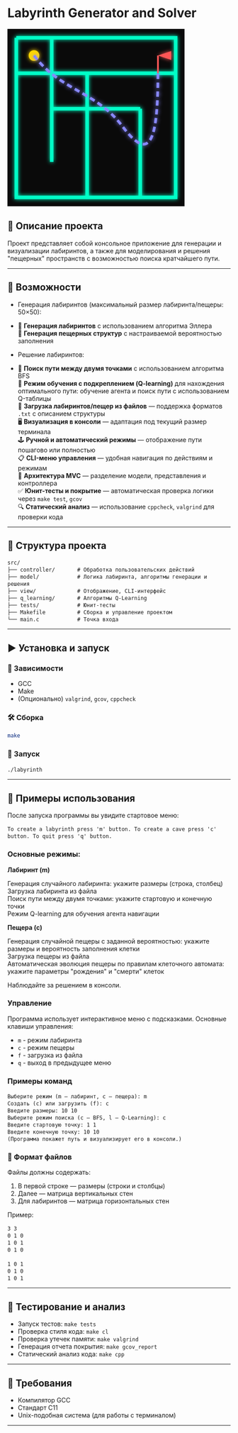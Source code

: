 # Labyrinth Generator and Solver

![Logo](labyrinth.svg)

## 📘 Описание проекта


  Проект представляет собой консольное приложение для генерации и визуализации лабиринтов, а также для моделирования и решения "пещерных" пространств с возможностью поиска кратчайшего пути.

---

## 🔧 Возможности

- Генерация лабиринтов (максимальный размер лабиринта/пещеры: 50×50):
- 
  🔲 **Генерация лабиринтов** с использованием алгоритма Эллера\
  🧱 **Генерация пещерных структур** с настраиваемой вероятностью заполнения

- Решение лабиринтов:
- 
  🔁 **Поиск пути между двумя точками** с использованием алгоритма BFS\
  🧠 **Режим обучения с подкреплением (Q-learning)** для нахождения оптимального пути: обучение агента и поиск пути с использованием Q-таблицы\
  📂 **Загрузка лабиринтов/пещер из файлов** — поддержка форматов `.txt` с описанием структуры\
  🖥️ **Визуализация в консоли** — адаптация под текущий размер терминала\
  🕹️ **Ручной и автоматический режимы** — отображение пути пошагово или полностью\
  📋 **CLI-меню управления** — удобная навигация по действиям и режимам\
  🧱 **Архитектура MVC** — разделение модели, представления и контроллера\
  ✅ **Юнит-тесты и покрытие** — автоматическая проверка логики через `make test`, `gcov`\
  🔍 **Статический анализ** — использование `cppcheck`, `valgrind` для проверки кода

---

## 📁 Структура проекта

```
src/
├── controller/       # Обработка пользовательских действий
├── model/            # Логика лабиринта, алгоритмы генерации и решения
├── view/             # Отображение, CLI-интерфейс
├── q_learning/       # Алгоритмы Q-Learning
├── tests/            # Юнит-тесты
├── Makefile          # Сборка и управление проектом
└── main.c            # Точка входа
```

---

## ▶️ Установка и запуск

### 🧱 Зависимости
- GCC
- Make
- (Опционально) `valgrind`, `gcov`, `cppcheck`

### 🛠️ Сборка

```bash
make
```

### 🚀 Запуск

```bash
./labyrinth
```

---

## 📜 Примеры использования

После запуска программы вы увидите стартовое меню:

```
To create a labyrinth press 'm' button. To create a cave press 'c' button. To quit press 'q' button.
```

### Основные режимы:

 **Лабиринт (m)**

  Генерация случайного лабиринта: укажите размеры (строка, столбец)\
  Загрузка лабиринта из файла\
  Поиск пути между двумя точками: укажите стартовую и конечную точки\
  Режим Q-learning для обучения агента навигации

 **Пещера (c)**

  Генерация случайной пещеры с заданной вероятностью: укажите размеры и вероятность заполнения клетки\
  Загрузка пещеры из файла\
  Автоматическая эволюция пещеры по правилам клеточного автомата: укажите параметры "рождения" и "смерти" клеток

Наблюдайте за решением в консоли.

### Управление

Программа использует интерактивное меню с подсказками. Основные клавиши управления:
- `m` - режим лабиринта
- `c` - режим пещеры
- `f` - загрузка из файла
- `q` - выход в предыдущее меню

### Примеры команд

```text
Выберите режим (m — лабиринт, c — пещера): m 
Создать (c) или загрузить (f): c
Введите размеры: 10 10
Выберите режим поиска (c — BFS, l — Q-Learning): c
Введите стартовую точку: 1 1
Введите конечную точку: 10 10
(Программа покажет путь и визуализирует его в консоли.)
```

### 📄 Формат файлов

Файлы должны содержать:
1. В первой строке — размеры (строки и столбцы)
2. Далее — матрица вертикальных стен
3. Для лабиринтов — матрица горизонтальных стен

Пример:

```
3 3
0 1 0
1 0 1
0 1 0

1 0 1
0 1 0
1 0 1
```

---

## 🧪 Тестирование и анализ

- Запуск тестов: `make tests`
- Проверка стиля кода: `make cl`
- Проверка утечек памяти: `make valgrind`
- Генерация отчета покрытия: `make gcov_report`
- Статический анализ кода: `make cpp`

---

## 🧰 Требования

- Компилятор GCC
- Стандарт C11
- Unix-подобная система (для работы с терминалом)

---


